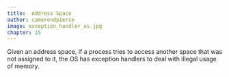 ```yaml
---
title:  Address Space
author: camerondpierce
image: exception_handler_os.jpg
chapter: 15
---
```

Given an address space, if a process tries to access another space that was not assigned to it, the OS has exception handlers to deal with illegal usage of memory.
